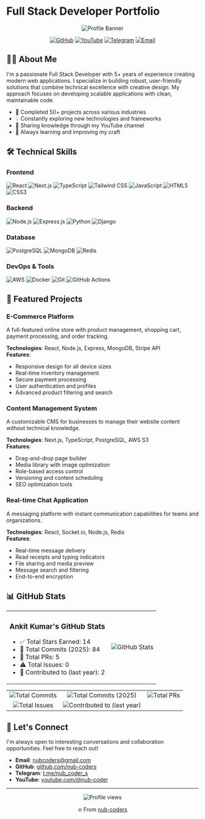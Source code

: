 # Full Stack Developer Portfolio

<div align="center">
  
  ![Profile Banner](https://img.shields.io/badge/Full%20Stack-Developer-blueviolet?style=for-the-badge)
  
  [![GitHub](https://img.shields.io/badge/GitHub-nub--coders-blue?logo=github&style=flat-square)](https://github.com/nub-coders/)
  [![YouTube](https://img.shields.io/badge/YouTube-nub--coder-red?logo=youtube&style=flat-square)](https://youtube.com/@nub-coder)
  [![Telegram](https://img.shields.io/badge/Telegram-nub__coder__s-blue?logo=telegram&style=flat-square)](https://t.me/nub_coder_s)
  [![Email](https://img.shields.io/badge/Email-nubcoders%40gmail.com-orange?logo=gmail&style=flat-square)](mailto:nubcoders@gmail.com)
  
</div>

## 👨‍💻 About Me

I'm a passionate Full Stack Developer with 5+ years of experience creating modern web applications. I specialize in building robust, user-friendly solutions that combine technical excellence with creative design. My approach focuses on developing scalable applications with clean, maintainable code.

- 🚀 Completed 50+ projects across various industries
- 💡 Constantly exploring new technologies and frameworks
- 📝 Sharing knowledge through my YouTube channel
- 🌱 Always learning and improving my craft

## 🛠️ Technical Skills

### Frontend
![React](https://img.shields.io/badge/React-20232A?style=for-the-badge&logo=react&logoColor=61DAFB)
![Next.js](https://img.shields.io/badge/Next.js-000000?style=for-the-badge&logo=next.js&logoColor=white)
![TypeScript](https://img.shields.io/badge/TypeScript-007ACC?style=for-the-badge&logo=typescript&logoColor=white)
![Tailwind CSS](https://img.shields.io/badge/Tailwind_CSS-38B2AC?style=for-the-badge&logo=tailwind-css&logoColor=white)
![JavaScript](https://img.shields.io/badge/JavaScript-F7DF1E?style=for-the-badge&logo=javascript&logoColor=black)
![HTML5](https://img.shields.io/badge/HTML5-E34F26?style=for-the-badge&logo=html5&logoColor=white)
![CSS3](https://img.shields.io/badge/CSS3-1572B6?style=for-the-badge&logo=css3&logoColor=white)

### Backend
![Node.js](https://img.shields.io/badge/Node.js-339933?style=for-the-badge&logo=nodedotjs&logoColor=white)
![Express.js](https://img.shields.io/badge/Express.js-000000?style=for-the-badge&logo=express&logoColor=white)
![Python](https://img.shields.io/badge/Python-3776AB?style=for-the-badge&logo=python&logoColor=white)
![Django](https://img.shields.io/badge/Django-092E20?style=for-the-badge&logo=django&logoColor=white)

### Database
![PostgreSQL](https://img.shields.io/badge/PostgreSQL-316192?style=for-the-badge&logo=postgresql&logoColor=white)
![MongoDB](https://img.shields.io/badge/MongoDB-4EA94B?style=for-the-badge&logo=mongodb&logoColor=white)
![Redis](https://img.shields.io/badge/redis-%23DD0031.svg?&style=for-the-badge&logo=redis&logoColor=white)

### DevOps & Tools
![AWS](https://img.shields.io/badge/AWS-232F3E?style=for-the-badge&logo=amazon-aws&logoColor=white)
![Docker](https://img.shields.io/badge/Docker-2CA5E0?style=for-the-badge&logo=docker&logoColor=white)
![Git](https://img.shields.io/badge/Git-F05032?style=for-the-badge&logo=git&logoColor=white)
![GitHub Actions](https://img.shields.io/badge/GitHub_Actions-2088FF?style=for-the-badge&logo=github-actions&logoColor=white)

## 🚀 Featured Projects

### E-Commerce Platform
A full-featured online store with product management, shopping cart, payment processing, and order tracking.

**Technologies**: React, Node.js, Express, MongoDB, Stripe API  
**Features**: 
- Responsive design for all device sizes
- Real-time inventory management
- Secure payment processing
- User authentication and profiles
- Advanced product filtering and search

### Content Management System
A customizable CMS for businesses to manage their website content without technical knowledge.

**Technologies**: Next.js, TypeScript, PostgreSQL, AWS S3  
**Features**:
- Drag-and-drop page builder
- Media library with image optimization
- Role-based access control
- Versioning and content scheduling
- SEO optimization tools

### Real-time Chat Application
A messaging platform with instant communication capabilities for teams and organizations.

**Technologies**: React, Socket.io, Node.js, Redis  
**Features**:
- Real-time message delivery
- Read receipts and typing indicators
- File sharing and media preview
- Message search and filtering
- End-to-end encryption

## 📊 GitHub Stats

<div align="center">
  <table>
    <tr>
      <td>
        <div>
          <h3>Ankit Kumar's GitHub Stats</h3>
          <ul>
            <li>✅ Total Stars Earned: 14</li>
            <li>📝 Total Commits (2025): 84</li>
            <li>🔄 Total PRs: 5</li>
            <li>⚠️ Total Issues: 0</li>
            <li>🤝 Contributed to (last year): 2</li>
          </ul>
        </div>
      </td>
      <td>
        <div>
          <img src="https://github-readme-stats.vercel.app/api?username=nub-coders&show_icons=true&theme=tokyonight" alt="GitHub Stats" />
        </div>
      </td>
    </tr>
  </table>
</div>

<div align="center">
  <table>
    <tr>
      <td align="center">
        <img src="https://img.shields.io/badge/Total%20Commits-84-blue" alt="Total Commits" />
      </td>
      <td align="center">
        <img src="https://img.shields.io/badge/Total%20Commits%20(2025)-84-brightgreen" alt="Total Commits (2025)" />
      </td>
      <td align="center">
        <img src="https://img.shields.io/badge/Total%20PRs-5-blueviolet" alt="Total PRs" />
      </td>
    </tr>
    <tr>
      <td align="center">
        <img src="https://img.shields.io/badge/Total%20Issues-0-red" alt="Total Issues" />
      </td>
      <td align="center">
        <img src="https://img.shields.io/badge/Contributed%20to%20(last%20year)-2-orange" alt="Contributed to (last year)" />
      </td>
      <td align="center">
        <!-- Placeholder for additional stats -->
      </td>
    </tr>
  </table>
</div>

## 🔗 Let's Connect

I'm always open to interesting conversations and collaboration opportunities. Feel free to reach out!

- **Email**: [nubcoders@gmail.com](mailto:nubcoders@gmail.com)
- **GitHub**: [github.com/nub-coders](https://github.com/nub-coders/)
- **Telegram**: [t.me/nub_coder_s](https://t.me/nub_coder_s)
- **YouTube**: [youtube.com/@nub-coder](https://youtube.com/@nub-coder)

---

<div align="center">
  <img src="https://komarev.com/ghpvc/?username=nub-coders&style=flat-square&color=blueviolet" alt="Profile views" />
  <p class="footer-badge">❇️ From <a href="https://github.com/nub-coders">nub-coders</a></p>
</div>
